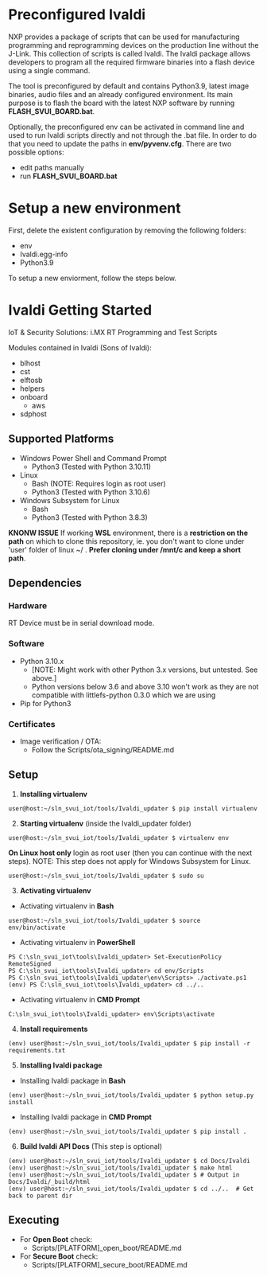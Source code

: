 # Preconfigured Ivaldi

NXP provides a package of scripts that can be used for manufacturing programming and reprogramming
devices on the production line without the J-Link. This collection of scripts is called Ivaldi. The Ivaldi package
allows developers to program all the required firmware binaries into a flash device using a single command.

The tool is preconfigured by default and contains Python3.9, latest image binaries, audio files and an already configured environment.
Its main purpose is to flash the board with the latest NXP software by running **FLASH_SVUI_BOARD.bat**.

Optionally, the preconfigured env can be activated in command line and used to run Ivaldi scripts directly and not through the .bat file.
In order to do that you need to update the paths in **env/pyvenv.cfg**. There are two possible options:

- edit paths manually
- run **FLASH_SVUI_BOARD.bat**

# Setup a new environment

First, delete the existent configuration by removing the following folders:

- env
- Ivaldi.egg-info
- Python3.9

To setup a new enviorment, follow the steps below.

# Ivaldi Getting Started

IoT & Security Solutions: i.MX RT Programming and Test Scripts

Modules contained in Ivaldi (Sons of Ivaldi):

- blhost
- cst
- elftosb
- helpers
- onboard
    - aws
- sdphost

## Supported Platforms

- Windows Power Shell and Command Prompt
    - Python3 (Tested with Python 3.10.11)
- Linux
    - Bash (NOTE: Requires login as root user)
    - Python3 (Tested with Python 3.10.6)
- Windows Subsystem for Linux
    - Bash
    - Python3 (Tested with Python 3.8.3)

**KNONW ISSUE**
If working **WSL** environment, there is a **restriction on the path** on which to clone this repository, ie. you don't want to clone under 'user' folder of linux ~/ .
**Prefer cloning under /mnt/c and keep a short path**.

## Dependencies

### Hardware

RT Device must be in serial download mode.

### Software

- Python 3.10.x
    - [NOTE: Might work with other Python 3.x versions, but untested. See above.]
    - Python versions below 3.6 and above 3.10 won't work as they are not compatible with littlefs-python 0.3.0 which we are using
- Pip for Python3

### Certificates

- Image verification / OTA:
    - Follow the Scripts/ota_signing/README.md

## Setup

1. **Installing virtualenv**

```
user@host:~/sln_svui_iot/tools/Ivaldi_updater $ pip install virtualenv
```

2. **Starting virtualenv** (inside the Ivaldi_updater folder)

```
user@host:~/sln_svui_iot/tools/Ivaldi_updater $ virtualenv env
```

**On Linux host only** login as root user (then you can continue with the next steps). NOTE: This step does not apply for Windows Subsystem for Linux.

```
user@host:~/sln_svui_iot/tools/Ivaldi_updater $ sudo su
```

3. **Activating virtualenv**

- Activating virtualenv in **Bash**

```
user@host:~/sln_svui_iot/tools/Ivaldi_updater $ source env/bin/activate
```

- Activating virtualenv in **PowerShell**

```
PS C:\sln_svui_iot\tools\Ivaldi_updater> Set-ExecutionPolicy RemoteSigned
PS C:\sln_svui_iot\tools\Ivaldi_updater> cd env/Scripts
PS C:\sln_svui_iot\tools\Ivaldi_updater\env\Scripts> ./activate.ps1
(env) PS C:\sln_svui_iot\tools\Ivaldi_updater> cd ../..
```

- Activating virtualenv in **CMD Prompt**

```
C:\sln_svui_iot\tools\Ivaldi_updater> env\Scripts\activate
```

4. **Install requirements**

```
(env) user@host:~/sln_svui_iot/tools/Ivaldi_updater $ pip install -r requirements.txt
```

5. **Installing Ivaldi package**

- Installing Ivaldi package in **Bash**

```
(env) user@host:~/sln_svui_iot/tools/Ivaldi_updater $ python setup.py install
```

- Installing Ivaldi package in **CMD Prompt**

```
(env) user@host:~/sln_svui_iot/tools/Ivaldi_updater $ pip install .
```

6. **Build Ivaldi API Docs** (This step is optional)

```
(env) user@host:~/sln_svui_iot/tools/Ivaldi_updater $ cd Docs/Ivaldi
(env) user@host:~/sln_svui_iot/tools/Ivaldi_updater $ make html
(env) user@host:~/sln_svui_iot/tools/Ivaldi_updater $ # Output in Docs/Ivaldi/_build/html
(env) user@host:~/sln_svui_iot/tools/Ivaldi_updater $ cd ../..  # Get back to parent dir
```

## Executing

- For **Open Boot** check:
    - Scripts/[PLATFORM]_open_boot/README.md
- For **Secure Boot** check:
    - Scripts/[PLATFORM]_secure_boot/README.md

